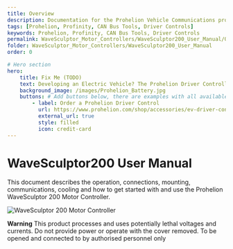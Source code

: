 ```yaml
---
title: Overview
description: Documentation for the Prohelion Vehicle Communications protocol
tags: [Prohelion, Profinity, CAN Bus Tools, Driver Controls]
keywords: Prohelion, Profinity, CAN Bus Tools, Driver Controls
permalink: WaveSculptor_Motor_Controllers/WaveSculptor200_User_Manual/Overview.html
folder: WaveSculptor_Motor_Controllers/WaveSculptor200_User_Manual
order: 0

# Hero section
hero:
    title: Fix Me (TODO)
    text: Developing an Electric Vehicle? The Prohelion Driver Controller Unit is designed to give you a head start with an off the shelf control platform to get you driving sooner.
    background_image: /images/Prohelion_Battery.jpg
    buttons: # Add buttons below, there are examples with all available options
        - label: Order a Prohelion Driver Control
          url: https://www.prohelion.com/shop/accessories/ev-driver-controls/
          external_url: true 
          style: filled
          icon: credit-card 
---
```


# WaveSculptor200 User Manual

This document describes the operation, connections, mounting, communications, cooling and how to get started with and use the Prohelion WaveSculptor 200 Motor Controller.

![WaveSculptor 200 Motor Controller]({{site.dox.baseurl}}/images/WaveSculptor200_User_manual/Introduction.png)

<div class="callout callout--warning">
    <p><strong>Warning</strong> This product processes and uses potentially lethal voltages and currents.  Do not provide power or operate with the cover removed.  
    To be opened and connected to by authorised personnel only </p>
</div>
